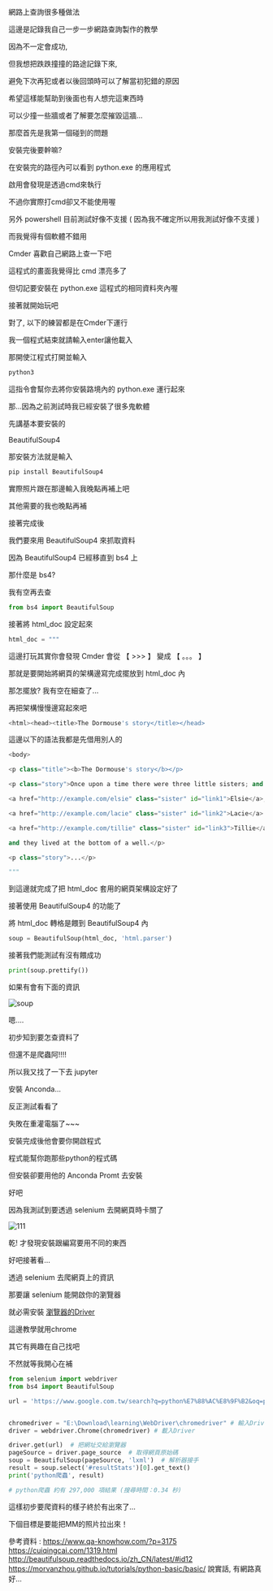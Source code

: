 網路上查詢很多種做法

這邊是記錄我自己一步一步網路查詢製作的教學

因為不一定會成功,

但我想把跌跌撞撞的路途記錄下來,

避免下次再犯或者以後回頭時可以了解當初犯錯的原因

希望這樣能幫助到後面也有人想完這東西時

可以少撞一些牆或者了解要怎麼摧毀這牆...

那麼首先是我第一個碰到的問題

安裝完後要幹嘛?

在安裝完的路徑內可以看到 python.exe 的應用程式

啟用會發現是透過cmd來執行

不過你實際打cmd卻又不能使用喔

另外 powershell 目前測試好像不支援
( 因為我不確定所以用我測試好像不支援 )

而我覺得有個軟體不錯用

Cmder 喜歡自己網路上查一下吧

這程式的畫面我覺得比 cmd 漂亮多了

但切記要安裝在 python.exe 這程式的相同資料夾內喔

接著就開始玩吧

對了, 以下的練習都是在Cmder下運行

我一個程式結束就請輸入enter讓他載入

那開使江程式打開並輸入

```python
python3
```

這指令會幫你去將你安裝路境內的 python.exe 運行起來

那...因為之前測試時我已經安裝了很多鬼軟體

先講基本要安裝的

BeautifulSoup4

那安裝方法就是輸入

```python
pip install BeautifulSoup4
```

實際照片跟在那邊輸入我晚點再補上吧

其他需要的我也晚點再補

接著完成後

我們要來用 BeautifulSoup4 來抓取資料

因為 BeautifulSoup4 已經移直到 bs4 上

那什麼是 bs4?

我有空再去查

```python
from bs4 import BeautifulSoup
```

接著將 html_doc 設定起來

```python
html_doc = """
```

這邊打玩其實你會發現 Cmder 會從 【 >>> 】 變成 【 。。。 】

那就是要開始將網頁的架構邊寫完成擺放到 html_doc 內

那怎擺放? 我有空在細查了...

再把架構慢慢邊寫起來吧

```python
<html><head><title>The Dormouse's story</title></head>
```

這邊以下的語法我都是先借用別人的

```python
<body>
```

```python
<p class="title"><b>The Dormouse's story</b></p>
```

```python
<p class="story">Once upon a time there were three little sisters; and their names were
```

```python
<a href="http://example.com/elsie" class="sister" id="link1">Elsie</a>,
```

```python
<a href="http://example.com/lacie" class="sister" id="link2">Lacie</a> and
```

```python
<a href="http://example.com/tillie" class="sister" id="link3">Tillie</a>;
```

```python
and they lived at the bottom of a well.</p>
```

```python
<p class="story">...</p>
```

```python
"""
```

到這邊就完成了把 html_doc 套用的網頁架構設定好了

接著使用 BeautifulSoup4 的功能了

將 html_doc 轉格是餵到 BeautifulSoup4 內

```python
soup = BeautifulSoup(html_doc, 'html.parser')
```

接著我們能測試有沒有餵成功

```python
print(soup.prettify())
```

如果有會有下面的資訊

![soup](https://github.com/goelin66/Nospeek/blob/master/pic/intosoup.PNG?raw=true)

嗯....

初步知到要怎查資料了

但還不是爬蟲阿!!!!

所以我又找了一下去 jupyter

安裝 Anconda...

反正測試看看了

失敗在重灌電腦了~~~

安裝完成後他會要你開啟程式

程式能幫你跑那些python的程式碼

但安裝卻要用他的 Anconda Promt 去安裝

好吧

因為我測試到要透過 selenium 去開網頁時卡關了

![111](https://github.com/goelin66/Nospeek/blob/master/pic/111.PNG?raw=true)

乾! 才發現安裝跟編寫要用不同的東西

好吧接著看...

透過 selenium 去爬網頁上的資訊

那要讓 selenium 能開啟你的瀏覽器

就必需安裝 [瀏覽器的Driver](http://chromedriver.chromium.org/downloads)

這邊教學就用chrome

其它有興趣在自己找吧

不然就等我開心在補

```python
from selenium import webdriver
from bs4 import BeautifulSoup

url = 'https://www.google.com.tw/search?q=python%E7%88%AC%E8%9F%B2&oq=python%E7%88%AC%E8%9F%B2&aqs=chrome..69i57j69i59l2j69i61l2j0.2543j0j7&sourceid=chrome&ie=UTF-8' # 把網址輸入


chromedriver = "E:\Download\learning\WebDriver\chromedriver" # 輸入Driver擺放的位址
driver = webdriver.Chrome(chromedriver) # 載入Driver

driver.get(url)  # 把網址交給瀏覽器
pageSource = driver.page_source  # 取得網頁原始碼
soup = BeautifulSoup(pageSource, 'lxml')  # 解析器接手
result = soup.select('#resultStats')[0].get_text()
print('python爬蟲', result)

# python爬蟲 約有 297,000 項結果 (搜尋時間：0.34 秒)
```

這樣初步要爬資料的樣子終於有出來了...

下個目標是要能把MM的照片拉出來！


參考資料 : 
https://www.qa-knowhow.com/?p=3175
https://cuiqingcai.com/1319.html
http://beautifulsoup.readthedocs.io/zh_CN/latest/#id12
https://morvanzhou.github.io/tutorials/python-basic/basic/
說實話, 有網路真好...
